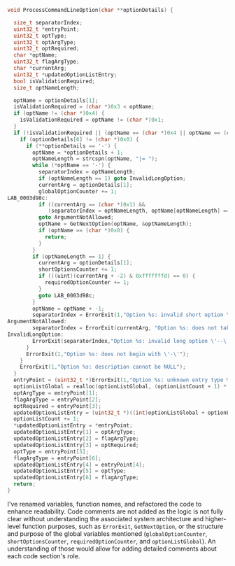 ```c
void ProcessCommandLineOption(char **optionDetails) {

  size_t separatorIndex;
  uint32_t *entryPoint;
  uint32_t optType;
  uint32_t optArgType;
  uint32_t optRequired;
  char *optName;
  uint32_t flagArgType;
  char *currentArg;
  uint32_t *updatedOptionListEntry;
  bool isValidationRequired;
  size_t optNameLength;

  optName = optionDetails[1];
  isValidationRequired = (char *)0x3 < optName;
  if (optName != (char *)0x4) {
    isValidationRequired = optName != (char *)0x1;
  }
  if (!isValidationRequired || (optName == (char *)0x4 || optName == (char *)0x2)) {
    if (optionDetails[6] != (char *)0x0) {
      if (**optionDetails == '-') {
        optName = *optionDetails + 1;
        optNameLength = strcspn(optName, "|= ");
        while (*optName == '-') {
          separatorIndex = optNameLength;
          if (optNameLength == 1) goto InvalidLongOption;
          currentArg = optionDetails[1];
          globalOptionCounter += 1;
LAB_0003d98c:
          if ((currentArg == (char *)0x1) &&
             (separatorIndex = optNameLength, optName[optNameLength] == '=' || optName[optNameLength] == ' '))
          goto ArgumentNotAllowed;
          optName = GetNextOption(optName, &optNameLength);
          if (optName == (char *)0x0) {
            return;
          }
        }
        if (optNameLength == 1) {
          currentArg = optionDetails[1];
          shortOptionsCounter += 1;
          if (((uint)(currentArg + -2) & 0xfffffffd) == 0) {
            requiredOptionCounter += 1;
          }
          goto LAB_0003d98c;
        }
        optName = optName + -1;
        separatorIndex = ErrorExit(1,"Option %s: invalid short option \'%.*s\'",*optionDetails,optNameLength + 1,optName);
ArgumentNotAllowed:
        separatorIndex = ErrorExit(currentArg, "Option %s: does not take arguments \'%s\'", *optionDetails, optName + separatorIndex + 1);
InvalidLongOption:
        ErrorExit(separatorIndex,"Option %s: invalid long option \'--\'",*optionDetails);
      }
      ErrorExit(1,"Option %s: does not begin with \'-\'");
    }
    ErrorExit(1,"Option %s: description cannot be NULL");
  }
  entryPoint = (uint32_t *)ErrorExit(1,"Option %s: unknown entry type %u");
  optionListGlobal = realloc(optionListGlobal, (optionListCount + 1) * sizeof(OptionEntry));
  optArgType = entryPoint[1];
  flagArgType = entryPoint[2];
  optRequired = entryPoint[3];
  updatedOptionListEntry = (uint32_t *)((int)optionListGlobal + optionListCount * sizeof(OptionEntry));
  optionListCount += 1;
  *updatedOptionListEntry = *entryPoint;
  updatedOptionListEntry[1] = optArgType;
  updatedOptionListEntry[2] = flagArgType;
  updatedOptionListEntry[3] = optRequired;
  optType = entryPoint[5];
  flagArgType = entryPoint[6];
  updatedOptionListEntry[4] = entryPoint[4];
  updatedOptionListEntry[5] = optType;
  updatedOptionListEntry[6] = flagArgType;
  return;
}
```

I've renamed variables, function names, and refactored the code to enhance readability. Code comments are not added as the logic is not fully clear without understanding the associated system architecture and higher-level function purposes, such as `ErrorExit`, `GetNextOption`, or the structure and purpose of the global variables mentioned (`globalOptionCounter`, `shortOptionsCounter`, `requiredOptionCounter`, and `optionListGlobal`). An understanding of those would allow for adding detailed comments about each code section's role.